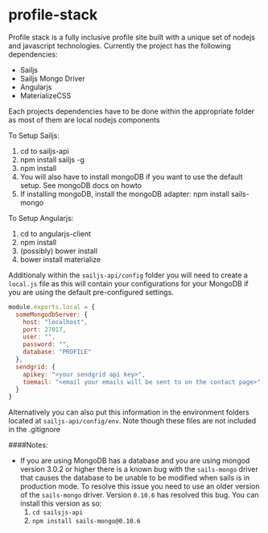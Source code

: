 # profile-stack
Profile stack is a fully inclusive profile site built with a unique set of nodejs and javascript technologies. Currently
the project has the following dependencies:

* Sailjs
* Sailjs Mongo Driver
* Angularjs
* MaterializeCSS

Each projects dependencies have to be done within the appropriate folder as most of them are local nodejs components

To Setup Sailjs:
 1. cd to sailjs-api
 2. npm install sailjs -g
 3. npm install
 4. You will also have to install mongoDB if you want to use the default setup. See mongoDB docs on howto
 5. If installing mongoDB, install the mongoDB adapter: npm install sails-mongo


To Setup Angularjs:
 1. cd to angularjs-client
 2. npm install
 3. (possibly) bower install
 4. bower install materialize

Additionaly within the `sailjs-api/config` folder you will need to create a `local.js` file as this will contain
your configurations for your MongoDB if you are using the default pre-configured settings.

````javascript
module.exports.local = {
  someMongodbServer: {
    host: "localhost",
    port: 27017,
    user: "",
    password: "",
    database: "PROFILE"
  },
  sendgrid: {
    apikey: "<your sendgrid api key>",
    toemail: "<email your emails will be sent to on the contact page>"
  }
}
````
Alternatively you can also put this information in the environment folders located at `sailjs-api/config/env`. Note though
these files are not included in the .gitignore

####Notes:
 * If you are using MongoDB has a database and you are using mongod version 3.0.2 or higher there is a known bug with
 the `sails-mongo` driver that causes the database to be unable to be modified when sails is in production mode. To 
 resolve this issue you need to use an older version of the `sails-mongo` driver. Version `0.10.6` has resolved this 
 bug. You can install this version as so: 
     1. `cd sailsjs-api`
     2. `npm install sails-mongo@0.10.6`
